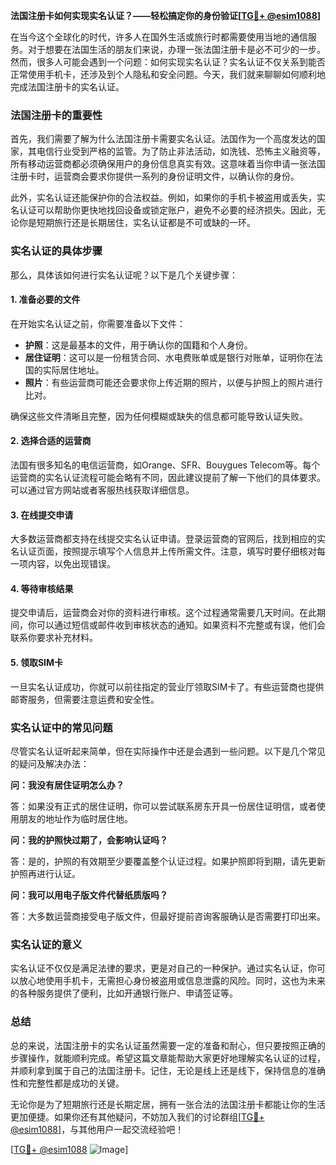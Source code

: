 **法国注册卡如何实现实名认证？——轻松搞定你的身份验证[[TG💪+ @esim1088](https://t.me/s/esim1088)]**

在当今这个全球化的时代，许多人在国外生活或旅行时都需要使用当地的通信服务。对于想要在法国生活的朋友们来说，办理一张法国注册卡是必不可少的一步。然而，很多人可能会遇到一个问题：如何实现实名认证？实名认证不仅关系到能否正常使用手机卡，还涉及到个人隐私和安全问题。今天，我们就来聊聊如何顺利地完成法国注册卡的实名认证。

### 法国注册卡的重要性

首先，我们需要了解为什么法国注册卡需要实名认证。法国作为一个高度发达的国家，其电信行业受到严格的监管。为了防止非法活动，如洗钱、恐怖主义融资等，所有移动运营商都必须确保用户的身份信息真实有效。这意味着当你申请一张法国注册卡时，运营商会要求你提供一系列的身份证明文件，以确认你的身份。

此外，实名认证还能保护你的合法权益。例如，如果你的手机卡被盗用或丢失，实名认证可以帮助你更快地找回设备或锁定账户，避免不必要的经济损失。因此，无论你是短期旅行还是长期居住，实名认证都是不可或缺的一环。

### 实名认证的具体步骤

那么，具体该如何进行实名认证呢？以下是几个关键步骤：

#### 1. 准备必要的文件

在开始实名认证之前，你需要准备以下文件：

- **护照**：这是最基本的文件，用于确认你的国籍和个人身份。
- **居住证明**：这可以是一份租赁合同、水电费账单或是银行对账单，证明你在法国的实际居住地址。
- **照片**：有些运营商可能还会要求你上传近期的照片，以便与护照上的照片进行比对。

确保这些文件清晰且完整，因为任何模糊或缺失的信息都可能导致认证失败。

#### 2. 选择合适的运营商

法国有很多知名的电信运营商，如Orange、SFR、Bouygues Telecom等。每个运营商的实名认证流程可能会略有不同，因此建议提前了解一下他们的具体要求。可以通过官方网站或者客服热线获取详细信息。

#### 3. 在线提交申请

大多数运营商都支持在线提交实名认证申请。登录运营商的官网后，找到相应的实名认证页面，按照提示填写个人信息并上传所需文件。注意，填写时要仔细核对每一项内容，以免出现错误。

#### 4. 等待审核结果

提交申请后，运营商会对你的资料进行审核。这个过程通常需要几天时间。在此期间，你可以通过短信或邮件收到审核状态的通知。如果资料不完整或有误，他们会联系你要求补充材料。

#### 5. 领取SIM卡

一旦实名认证成功，你就可以前往指定的营业厅领取SIM卡了。有些运营商也提供邮寄服务，但需要注意运费和安全性。

### 实名认证中的常见问题

尽管实名认证听起来简单，但在实际操作中还是会遇到一些问题。以下是几个常见的疑问及解决办法：

**问：我没有居住证明怎么办？**

答：如果没有正式的居住证明，你可以尝试联系房东开具一份居住证明信，或者使用朋友的地址作为临时居住地。

**问：我的护照快过期了，会影响认证吗？**

答：是的，护照的有效期至少要覆盖整个认证过程。如果护照即将到期，请先更新护照再进行认证。

**问：我可以用电子版文件代替纸质版吗？**

答：大多数运营商接受电子版文件，但最好提前咨询客服确认是否需要打印出来。

### 实名认证的意义

实名认证不仅仅是满足法律的要求，更是对自己的一种保护。通过实名认证，你可以放心地使用手机卡，无需担心身份被盗用或信息泄露的风险。同时，这也为未来的各种服务提供了便利，比如开通银行账户、申请签证等。

### 总结

总的来说，法国注册卡的实名认证虽然需要一定的准备和耐心，但只要按照正确的步骤操作，就能顺利完成。希望这篇文章能帮助大家更好地理解实名认证的过程，并顺利拿到属于自己的法国注册卡。记住，无论是线上还是线下，保持信息的准确性和完整性都是成功的关键。

无论你是为了短期旅行还是长期定居，拥有一张合法的法国注册卡都能让你的生活更加便捷。如果你还有其他疑问，不妨加入我们的讨论群组[[TG💪+ @esim1088](https://t.me/s/esim1088)]，与其他用户一起交流经验吧！

[[TG💪+ @esim1088](https://t.me/s/esim1088) ![Image](https://i.postimg.cc/4NQfJmqS/Snipaste-2025-05-13-00-14-12.png)]